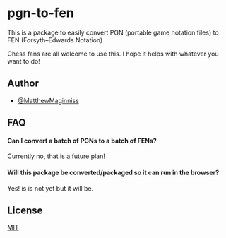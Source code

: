 # pgn-to-fen

This is a package to easily convert PGN (portable game notation files) to FEN (Forsyth–Edwards Notation)

Chess fans are all welcome to use this. I hope it helps with whatever you want to do!


## Author

- [@MatthewMaginniss](https://www.github.com/matthewmaginniss)

## FAQ

#### Can I convert a batch of PGNs to a batch of FENs?

Currently no, that is a future plan!

#### Will this package be converted/packaged so it can run in the browser?

Yes! is is not yet but it will be.

## License

[MIT](https://github.com/MatthewMaginniss/PGNtoFEN/blob/main/LICENSE)

